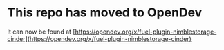 # This repo has moved to OpenDev

It can now be found at [https://opendev.org/x/fuel-plugin-nimblestorage-cinder](https://opendev.org/x/fuel-plugin-nimblestorage-cinder)
